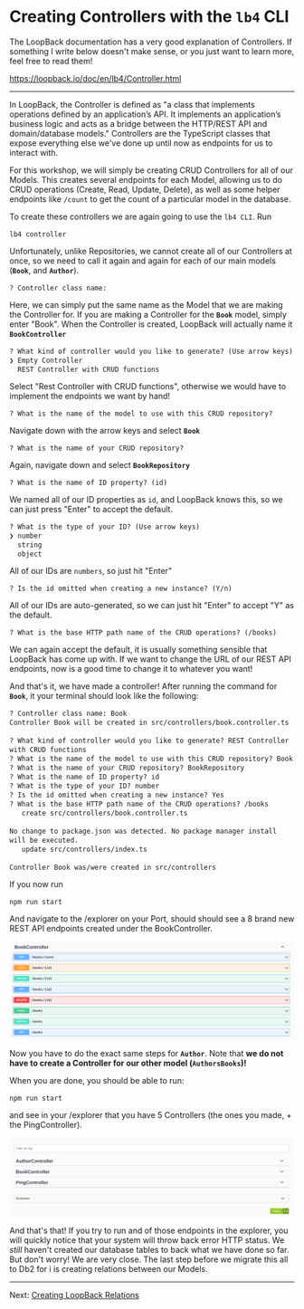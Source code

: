 # Creating Controllers with the `lb4` CLI

The LoopBack documentation has a very good explanation of Controllers. If something I write below doesn't make sense, or you just want to learn more, feel free to read them!

https://loopback.io/doc/en/lb4/Controller.html

---

In LoopBack, the Controller is defined as "a class that implements operations defined by an application’s API. It implements an application’s business logic and acts as a bridge between the HTTP/REST API and domain/database models." Controllers are the TypeScript classes that expose everything else we've done up until now as endpoints for us to interact with.

For this workshop, we will simply be creating CRUD Controllers for all of our Models. This creates several endpoints for each Model, allowing us to do CRUD operations (Create, Read, Update, Delete), as well as some helper endpoints like `/count` to get the count of a particular model in the database.

To create these controllers we are again going to use the `lb4 CLI`. Run

```
lb4 controller
```

Unfortunately, unlike Repositories, we cannot create all of our Controllers at once, so we need to call it again and again for each of our main models (**`Book`**, and **`Author`**).

```
? Controller class name:
```

Here, we can simply put the same name as the Model that we are making the Controller for. If you are making a Controller for the **`Book`** model, simply enter "Book". When the Controller is created, LoopBack will actually name it **`BookController`**

```
? What kind of controller would you like to generate? (Use arrow keys)
❯ Empty Controller 
  REST Controller with CRUD functions
```

Select "Rest Controller with CRUD functions", otherwise we would have to implement the endpoints we want by hand!

```
? What is the name of the model to use with this CRUD repository?
```

Navigate down with the arrow keys and select **`Book`**

```
? What is the name of your CRUD repository?
```

Again, navigate down and select **`BookRepository`**

```
? What is the name of ID property? (id)
```

We named all of our ID properties as `id`, and LoopBack knows this, so we can just press "Enter" to accept the default.

```
? What is the type of your ID? (Use arrow keys)
❯ number 
  string 
  object
```

All of our IDs are `numbers`, so just hit "Enter"

```
? Is the id omitted when creating a new instance? (Y/n)
```

All of our IDs are auto-generated, so we can just hit "Enter" to accept "Y" as the default.

```
? What is the base HTTP path name of the CRUD operations? (/books) 
```

We can again accept the default, it is usually something sensible that LoopBack has come up with. If we want to change the URL of our REST API endpoints, now is a good time to change it to whatever you want!

And that's it, we have made a controller! After running the command for **`Book`**, it your terminal should look like the following:

```
? Controller class name: Book
Controller Book will be created in src/controllers/book.controller.ts

? What kind of controller would you like to generate? REST Controller with CRUD functions
? What is the name of the model to use with this CRUD repository? Book
? What is the name of your CRUD repository? BookRepository
? What is the name of ID property? id
? What is the type of your ID? number
? Is the id omitted when creating a new instance? Yes
? What is the base HTTP path name of the CRUD operations? /books
   create src/controllers/book.controller.ts

No change to package.json was detected. No package manager install will be executed.
   update src/controllers/index.ts

Controller Book was/were created in src/controllers
```

If you now run

```
npm run start
```

And navigate to the /explorer on your Port, should should see a 8 brand new REST API endpoints created under the BookController.

![BookController REST API endpoints](assets/h.bookcontroller.png)

Now you have to do the exact same steps for **`Author`**. Note that **we do not have to create a Controller for our other model (`AuthorsBooks`)!**

When you are done, you should be able to run: 

```
npm run start
```

and see in your /explorer that you have 5 Controllers (the ones you made, + the PingController).

![All of the Controllers](assets/h.allcontrollers.png)

And that's that! If you try to run and of those endpoints in the explorer, you will quickly notice that your system will throw back error HTTP status. We _still_ haven't created our database tables to back what we have done so far. But don't worry! We are very close. The last step before we migrate this all to Db2 for i is creating relations between our Models.

---
Next: [Creating LoopBack Relations](i.loopback-relations.md)